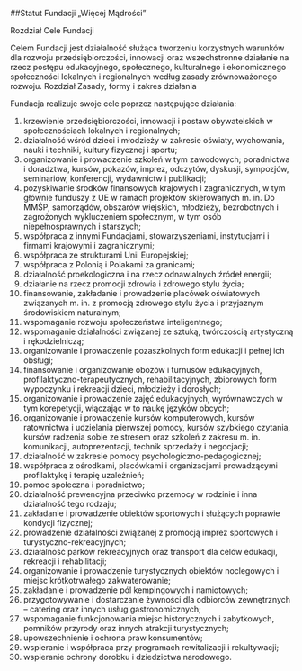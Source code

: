##Statut Fundacji „Więcej Mądrości”

Rozdział Cele Fundacji

Celem Fundacji jest działalność służąca tworzeniu korzystnych warunków dla rozwoju
przedsiębiorczości, innowacji oraz wszechstronne działanie na rzecz postępu edukacyjnego,
społecznego, kulturalnego i ekonomicznego społeczności lokalnych i regionalnych według
zasady zrównoważonego rozwoju.
Rozdział Zasady, formy i zakres działania

Fundacja realizuje swoje cele poprzez następujące działania:
1. krzewienie przedsiębiorczości, innowacji i postaw obywatelskich w społecznościach
lokalnych i regionalnych;
2. działalność wśród dzieci i młodzieży w zakresie oświaty, wychowania, nauki i techniki,
kultury fizycznej i sportu;
3. organizowanie i prowadzenie szkoleń w tym zawodowych; poradnictwa i doradztwa,
kursów, pokazów, imprez, odczytów, dyskusji, sympozjów, seminariów, konferencji,
wydawnictw i publikacji;
4. pozyskiwanie środków finansowych krajowych i zagranicznych, w tym głównie funduszy
z UE w ramach projektów skierowanych m. in. Do MMŚP, samorządów, obszarów wiejskich,
młodzieży, bezrobotnych i zagrożonych wykluczeniem społecznym, w tym osób
niepełnosprawnych i starszych;
5. współpraca z innymi Fundacjami, stowarzyszeniami, instytucjami i firmami krajowymi
i zagranicznymi;
6. współpraca ze strukturami Unii Europejskiej;
7. współpraca z Polonią i Polakami za granicami;
8. działalność proekologiczna i na rzecz odnawialnych źródeł energii;
9. działanie na rzecz promocji zdrowia i zdrowego stylu życia;
10. finansowanie, zakładanie i prowadzenie placówek oświatowych związanych m. in.
z promocją zdrowego stylu życia i przyjaznym środowiskiem naturalnym;
11. wspomaganie rozwoju społeczeństwa inteligentnego;
12. wspomaganie działalności związanej ze sztuką, twórczością artystyczną i rękodzielniczą;
13. organizowanie i prowadzenie pozaszkolnych form edukacji i pełnej ich obsługi;
14. finansowanie i organizowanie obozów i turnusów edukacyjnych,
profilaktyczno-terapeutycznych, rehabilitacyjnych, zbiorowych form wypoczynku i rekreacji
dzieci, młodzieży i dorosłych;
15. organizowanie i prowadzenie zajęć edukacyjnych, wyrównawczych w tym korepetycji,
włączając w to naukę języków obcych;
16. organizowanie i prowadzenie kursów komputerowych, kursów ratownictwa i udzielania
pierwszej pomocy, kursów szybkiego czytania, kursów radzenia sobie ze stresem oraz szkoleń
z zakresu m. in. komunikacji, autoprezentacji, technik sprzedaży i negocjacji;
17. działalność w zakresie pomocy psychologiczno-pedagogicznej;
18. współpraca z ośrodkami, placówkami i organizacjami prowadzącymi profilaktykę
i terapię uzależnień;
19. pomoc społeczna i poradnictwo;
20. działalność prewencyjna przeciwko przemocy w rodzinie i inna działalność tego rodzaju;
21. zakładanie i prowadzenie obiektów sportowych i służących poprawie kondycji fizycznej;
22. prowadzenie działalności związanej z promocją imprez sportowych i
turystyczno-rekreacyjnych;
23. działalność parków rekreacyjnych oraz transport dla celów edukacji, rekreacji
i rehabilitacji;
24. organizowanie i prowadzenie turystycznych obiektów noclegowych i miejsc
krótkotrwałego zakwaterowanie;
25. zakładanie i prowadzenie pól kempingowych i namiotowych;
26. przygotowywanie i dostarczanie żywności dla odbiorców zewnętrznych – catering oraz
innych usług gastronomicznych;
27. wspomaganie funkcjonowania miejsc historycznych i zabytkowych, pomników przyrody
oraz innych atrakcji turystycznych;
28. upowszechnienie i ochrona praw konsumentów;
29. wspieranie i współpraca przy programach rewitalizacji i rekultywacji;
30. wspieranie ochrony dorobku i dziedzictwa narodowego.

